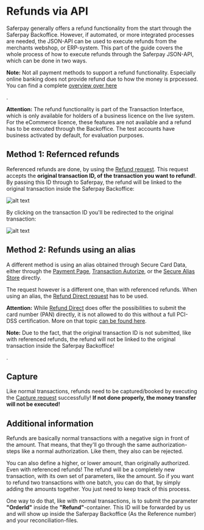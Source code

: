 # Refunds via API
Saferpay generally offers a refund functionality from the start through the Saferpay Backoffice.
However, if automated, or more integrated processes are needed, the JSON-API can be used to execute refunds from the merchants webshop, or ERP-system. This part of the guide covers the whole process of how to execute refunds through the Saferpay JSON-API, which can be done in two ways.

<div class="info">
  <p><strong>Note:</strong> Not all payment methods to support a refund functionality. Especially online banking does not provide refund due to how the money is prpcessed. You can find a complete <a href="https://saferpay.github.io/sndbx/#pm-functions">overview over here</a></p>. 
</div>

<div class="warning">
  <p><strong>Attention:</strong> The refund functionality is part of the Transaction Interface, which is only available for holders of a business licence on the live system. For the eCommerce licence, these features are not available and a refund has to be executed through the Backoffice. The test accounts have business activated by default, for evaluation purposes.</p>
</div>


## <a name="refund-reference"></a> Method 1: Refernced refunds

Referenced refunds are done, by using the [Refund request](https://saferpay.github.io/jsonapi/index.html#Payment_v1_Transaction_Refund). This request accepts the **original transaction ID, of the transaction you want to refund!**. By passing this ID through to Saferpay, the refund will be linked to the original transaction inside the Saferpay Backoffice:

![alt text](https://raw.githubusercontent.com/saferpay/sndbx/master/images/refund.PNG "Refund")

By clicking on the transaction ID you'll be redirected to the original transaction:

![alt text](https://raw.githubusercontent.com/saferpay/sndbx/master/images/refund_trx.PNG "Refunded Transaction")

## <a name="refund-alias"></a> Method 2: Refunds using an alias

A different method is using an alias obtained through Secure Card Data, either through the [Payment Page](https://saferpay.github.io/sndbx/Integration_PP.html#pp-initialize), [Transaction Autorize](https://saferpay.github.io/sndbx/Integration_trx.html#trx-ta), or the [Secure Alias Store](https://saferpay.github.io/jsonapi/index.html#Payment_v1_Alias_Insert) directly.

The request however is a different one, than with referenced refunds. When using an alias, the [Refund Direct request](https://saferpay.github.io/jsonapi/index.html#Payment_v1_Transaction_RefundDirect) has to be used.

<div class="danger">
  <p><strong>Attention:</strong> While <a href="https://saferpay.github.io/jsonapi/index.html#Payment_v1_Transaction_RefundDirect">Refund Direct</a> does offer the possibilities to submit the card number (PAN) directly, it is not allowed to do this without a full PCI-DSS certification. More on that topic <a href="https://saferpay.github.io/sndbx/index.html#pci">can be found here</a>. </p>
</div>

<div class="info">
  <p><strong>Note:</strong> Due to the fact, that the original transaction ID is not submitted, like with referenced refunds, the refund will not be linked to the original transaction inside the Saferpay Backoffice!</p>. 
</div>

## <a name="refund-capture"></a> Capture

Like normal transactions, refunds need to be captured/booked by executing the [Capture request](https://saferpay.github.io/jsonapi/index.html#Payment_v1_Transaction_Capture) successfully! **If not done properly, the money transfer will not be executed!**

## <a name="refund-info"></a> Additional information

Refunds are basically normal transactions with a negative sign in front of the amount. That means, that they'll go through the same authorization-steps like a normal authorization. Like them, they also can be rejected.

You can also define a higher, or lower amount, than originally authorized. Even with referenced refunds! The refund will be a completely new transaction, with its own set of parameters, like the amount. So if you want to refund two transactions with one batch, you can do that, by simply adding the amounts together. You just need to keep track of this process.

One way to do that, like with normal transactions, is to submit the parameter **"OrderId"** inside the **"Refund"**-container. This ID will be forwarded by us and will show up inside the Saferpay Backoffice (As the Reference number) and your reconciliation-files.
